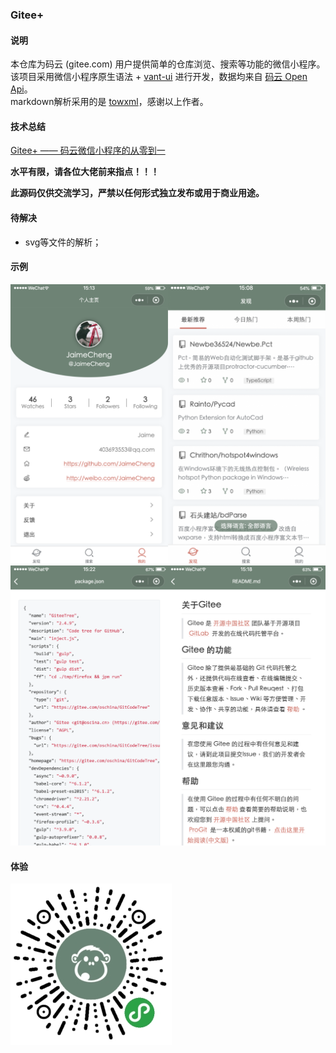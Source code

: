 ### Gitee+

#### 说明
本仓库为码云 (gitee.com) 用户提供简单的仓库浏览、搜索等功能的微信小程序。  
该项目采用微信小程序原生语法  + [ vant-ui](https://github.com/youzan/vant-weapp) 进行开发，数据均来自 [码云 Open Api](https://gitee.com/api/v5/swagger#/getV5ReposOwnerRepoStargazers?ex=no)。  
markdown解析采用的是 [towxml](https://github.com/sbfkcel/towxml)，感谢以上作者。  

#### 技术总结
[Gitee+ —— 码云微信小程序的从零到一](https://www.jianshu.com/p/cc3c9df6db96)

**水平有限，请各位大佬前来指点！！！**  

**此源码仅供交流学习，严禁以任何形式独立发布或用于商业用途。**

#### 待解决
- svg等文件的解析；

#### 示例
![](./img/1.png)
![](./img/2.png)

#### 体验
![](./img/qr.jpeg)

